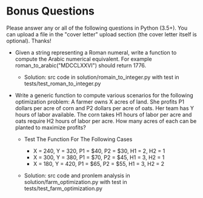 # Bonus Questions #
 
Please answer any or all of the following questions in Python (3.5+). You can upload a file in the "cover letter" upload section (the cover letter itself is optional). Thanks!

* Given a string representing a Roman numeral, write a function to compute the Arabic numerical equivalent. 
For example roman_to_arabic("MDCCLXXVI") should return 1776.
    * Solution: src code in solution/romain_to_integer.py with test in tests/test_roman_to_integer.py

* Write a generic function to compute various scenarios for the following optimization problem: 
A farmer owns X acres of land. She profits P1 dollars per acre of corn and P2 dollars per acre of oats. 
Her team has Y hours of labor available. The corn takes H1 hours of labor per acre and oats require H2 hours of labor per acre. How many acres of each can be planted to maximize profits?

    * Test The Function For The Following Cases

        * X = 240, Y = 320, P1 = $40, P2 = $30, H1 = 2, H2 = 1
        * X = 300, Y = 380, P1 = $70, P2 = $45, H1 = 3, H2 = 1
        * X = 180, Y = 420, P1 = $65, P2 = $55, H1 = 3, H2 = 2
       
    * Solution: src code and pronlem analysis in solution/farm_optimization.py with test in tests/test_farm_optimization.py

